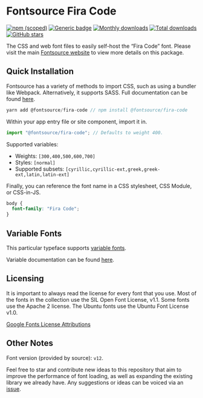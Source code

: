 # Fontsource Fira Code

[![npm (scoped)](https://img.shields.io/npm/v/@fontsource/fira-code?color=brightgreen)](https://www.npmjs.com/package/@fontsource/fira-code) [![Generic badge](https://img.shields.io/badge/fontsource-passing-brightgreen)](https://github.com/fontsource/fontsource) [![Monthly downloads](https://badgen.net/npm/dm/@fontsource/fira-code)](https://github.com/fontsource/fontsource) [![Total downloads](https://badgen.net/npm/dt/@fontsource/fira-code)](https://github.com/fontsource/fontsource) [![GitHub stars](https://img.shields.io/github/stars/fontsource/fontsource.svg?style=social&label=Star)](https://github.com/fontsource/fontsource/stargazers)

The CSS and web font files to easily self-host the “Fira Code” font. Please visit the main [Fontsource website](https://fontsource.org/fonts/fira-code) to view more details on this package.

## Quick Installation

Fontsource has a variety of methods to import CSS, such as using a bundler like Webpack. Alternatively, it supports SASS. Full documentation can be found [here](https://fontsource.org/docs/introduction).

```javascript
yarn add @fontsource/fira-code // npm install @fontsource/fira-code
```

Within your app entry file or site component, import it in.

```javascript
import "@fontsource/fira-code"; // Defaults to weight 400.
```

Supported variables:

- Weights: `[300,400,500,600,700]`
- Styles: `[normal]`
- Supported subsets: `[cyrillic,cyrillic-ext,greek,greek-ext,latin,latin-ext]`

Finally, you can reference the font name in a CSS stylesheet, CSS Module, or CSS-in-JS.

```css
body {
  font-family: "Fira Code";
}
```

## Variable Fonts

This particular typeface supports [variable fonts](https://developer.mozilla.org/en-US/docs/Web/CSS/CSS_Fonts/Variable_Fonts_Guide).

Variable documentation can be found [here](https://fontsource.org/docs/variable-fonts).

## Licensing

It is important to always read the license for every font that you use.
Most of the fonts in the collection use the SIL Open Font License, v1.1. Some fonts use the Apache 2 license. The Ubuntu fonts use the Ubuntu Font License v1.0.

[Google Fonts License Attributions](https://fonts.google.com/attribution)

## Other Notes

Font version (provided by source): `v12`.

Feel free to star and contribute new ideas to this repository that aim to improve the performance of font loading, as well as expanding the existing library we already have. Any suggestions or ideas can be voiced via an [issue](https://github.com/fontsource/fontsource/issues).
